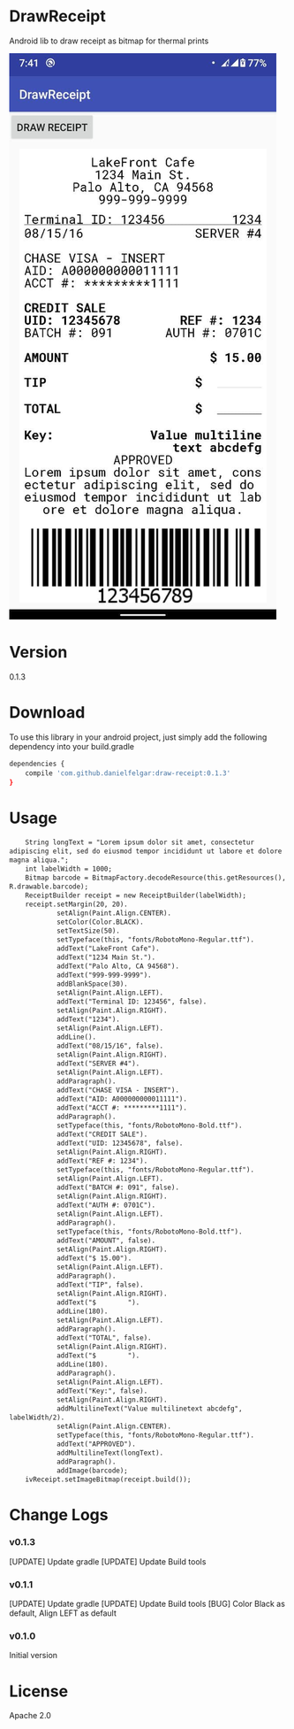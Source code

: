 # DrawReceipt
Android lib to draw receipt as bitmap for thermal prints

![Screenshot](DrawReceiptScreenshot.jpg)

# Version

0.1.3

# Download
To use this library in your android project, just simply add the following dependency into your build.gradle

```sh
dependencies {
    compile 'com.github.danielfelgar:draw-receipt:0.1.3'
}
```


# Usage

        String longText = "Lorem ipsum dolor sit amet, consectetur adipiscing elit, sed do eiusmod tempor incididunt ut labore et dolore magna aliqua.";
        int labelWidth = 1000;
        Bitmap barcode = BitmapFactory.decodeResource(this.getResources(), R.drawable.barcode);
        ReceiptBuilder receipt = new ReceiptBuilder(labelWidth);
        receipt.setMargin(20, 20).
                setAlign(Paint.Align.CENTER).
                setColor(Color.BLACK).
                setTextSize(50).
                setTypeface(this, "fonts/RobotoMono-Regular.ttf").
                addText("LakeFront Cafe").
                addText("1234 Main St.").
                addText("Palo Alto, CA 94568").
                addText("999-999-9999").
                addBlankSpace(30).
                setAlign(Paint.Align.LEFT).
                addText("Terminal ID: 123456", false).
                setAlign(Paint.Align.RIGHT).
                addText("1234").
                setAlign(Paint.Align.LEFT).
                addLine().
                addText("08/15/16", false).
                setAlign(Paint.Align.RIGHT).
                addText("SERVER #4").
                setAlign(Paint.Align.LEFT).
                addParagraph().
                addText("CHASE VISA - INSERT").
                addText("AID: A000000000011111").
                addText("ACCT #: *********1111").
                addParagraph().
                setTypeface(this, "fonts/RobotoMono-Bold.ttf").
                addText("CREDIT SALE").
                addText("UID: 12345678", false).
                setAlign(Paint.Align.RIGHT).
                addText("REF #: 1234").
                setTypeface(this, "fonts/RobotoMono-Regular.ttf").
                setAlign(Paint.Align.LEFT).
                addText("BATCH #: 091", false).
                setAlign(Paint.Align.RIGHT).
                addText("AUTH #: 0701C").
                setAlign(Paint.Align.LEFT).
                addParagraph().
                setTypeface(this, "fonts/RobotoMono-Bold.ttf").
                addText("AMOUNT", false).
                setAlign(Paint.Align.RIGHT).
                addText("$ 15.00").
                setAlign(Paint.Align.LEFT).
                addParagraph().
                addText("TIP", false).
                setAlign(Paint.Align.RIGHT).
                addText("$        ").
                addLine(180).
                setAlign(Paint.Align.LEFT).
                addParagraph().
                addText("TOTAL", false).
                setAlign(Paint.Align.RIGHT).
                addText("$        ").
                addLine(180).
                addParagraph().
                setAlign(Paint.Align.LEFT).
                addText("Key:", false).
                setAlign(Paint.Align.RIGHT).
                addMultilineText("Value multilinetext abcdefg", labelWidth/2).
                setAlign(Paint.Align.CENTER).
                setTypeface(this, "fonts/RobotoMono-Regular.ttf").
                addText("APPROVED").
                addMultilineText(longText).
                addParagraph().
                addImage(barcode);
        ivReceipt.setImageBitmap(receipt.build());
# Change Logs

### v0.1.3

[UPDATE] Update gradle
[UPDATE] Update Build tools

### v0.1.1

[UPDATE] Update gradle
[UPDATE] Update Build tools
   [BUG] Color Black as default, Align LEFT as default

### v0.1.0

Initial version

# License

Apache 2.0
